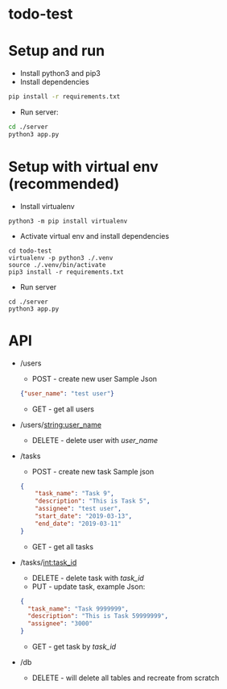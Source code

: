 # todo-test

# Setup and run

* Install python3 and pip3
* Install dependencies

```bash
pip install -r requirements.txt
```

* Run server:

```bash
cd ./server
python3 app.py
```

# Setup with virtual env (recommended)

* Install virtualenv

```
python3 -m pip install virtualenv
```

* Activate virtual env and install dependencies

```
cd todo-test
virtualenv -p python3 ./.venv
source ./.venv/bin/activate
pip3 install -r requirements.txt
```

* Run server

```
cd ./server
python3 app.py
```

# API

* /users
    * POST - create new user
    Sample Json
    ```json
    {"user_name": "test user"}
    ```
    * GET - get all users

* /users/<string:user_name>
    * DELETE - delete user with _user_name_

* /tasks
    * POST - create new task
    Sample json
    ```json
    {
        "task_name": "Task 9",
        "description": "This is Task 5",
        "assignee": "test user",
        "start_date": "2019-03-13",
        "end_date": "2019-03-11"
    }
    ```
    * GET - get all tasks

* /tasks/<int:task_id>
    * DELETE - delete task with _task_id_
    * PUT - update task, example Json:
    ```json
    {
      "task_name": "Task 9999999",
      "description": "This is Task 59999999",
      "assignee": "3000"
    }
    ```
    * GET - get task by _task_id_

* /db
    * DELETE - will delete all tables and recreate from scratch
